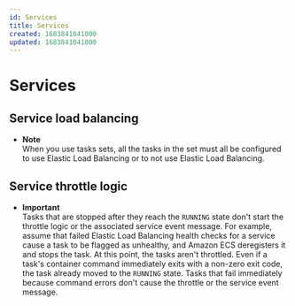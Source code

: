```yaml
---
id: Services
title: Services
created: 1683841041000
updated: 1683841041000
---
```

# Services
## Service load balancing

- **Note**  
When you use tasks sets, all the tasks in the set must all be configured to use Elastic Load Balancing or to not use Elastic Load Balancing\.


## Service throttle logic

- **Important**  
Tasks that are stopped after they reach the `RUNNING` state don't start the throttle logic or the associated service event message\. For example, assume that failed Elastic Load Balancing health checks for a service cause a task to be flagged as unhealthy, and Amazon ECS deregisters it and stops the task\. At this point, the tasks aren't throttled\. Even if a task's container command immediately exits with a non\-zero exit code, the task already moved to the `RUNNING` state\. Tasks that fail immediately because command errors don't cause the throttle or the service event message\.

